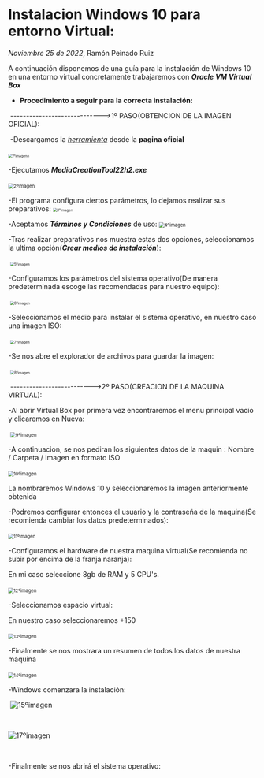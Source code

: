 # Instalacion Windows 10 para entorno Virtual:
*Noviembre 25 de 2022*, Ramón Peinado Ruiz



A continuación disponemos de una guía para la instalación de Windows 10 en una entorno virtual concretamente trabajaremos con ***Oracle VM Virtual Box***


- **Procedimiento a seguir para la correcta instalación:**

​	----------------------------->1º PASO(OBTENCION DE LA IMAGEN OFICIAL):

​	-Descargamos la *[herramienta](https://www.microsoft.com/es-es/software-download/windows10)* desde la **pagina oficial**

​	<img src="/img/1ºimagenn.png" alt="1ºimagenn" style="zoom:50%;" />

-Ejecutamos ***MediaCreationTool22h2.exe***

​	<img src="/img/2ºimagen.png" alt="2ºimagen" style="zoom: 67%;" />

-El programa configura ciertos parámetros, lo dejamos realizar sus preparativos:
	<img src="/img/3ºimagen.png" alt="3ºimagen" style="zoom: 50%;" />

-Aceptamos ***Términos y Condiciones*** de uso:
	<img src="/img/4ºimagen.png" alt="4ºimagen" style="zoom: 67%;" />

-Tras realizar preparativos nos muestra estas dos opciones, seleccionamos la ultima opción(***Crear medios de instalación***):

​	<img src="/img/5ºimagen.png" alt="5ºimagen" style="zoom:50%;" />

-Configuramos los parámetros del sistema operativo(De manera predeterminada escoge las recomendadas para nuestro equipo):

​	<img src="/img/6ºimagen.png" alt="6ºimagen" style="zoom:50%;" />

-Seleccionamos el medio para instalar el sistema operativo, en nuestro caso una imagen ISO:

​	<img src="/img/7ºimagen.png" alt="7ºimagen" style="zoom:50%;" />

-Se nos abre el explorador de archivos para guardar la imagen:

​	<img src="/img/8ºimagen.png" alt="8ºimagen" style="zoom:50%;" />



​	-------------------------->2º PASO(CREACION DE LA MAQUINA VIRTUAL):

-Al abrir Virtual Box por primera vez encontraremos el menu principal vacío y clicaremos en Nueva:

​	<img src="/img/9ºimagen.png" alt="9ºimagen" style="zoom:67%;" />

-A continuacion, se nos pediran los siguientes datos de la maquin :
Nombre / Carpeta / Imagen en formato ISO

​	<img src="/img/10ºimagen.png" alt="10ºimagen" style="zoom:67%;" />

La nombraremos Windows 10 y seleccionaremos la imagen anteriormente obtenida


-Podremos configurar entonces el usuario y la contraseña de la maquina(Se recomienda cambiar los datos predeterminados):

​	<img src="/img/11ºimagen.png" alt="11ºimagen" style="zoom:67%;" />

-Configuramos el hardware de nuestra maquina virtual(Se recomienda no subir por encima de la franja naranja):

En mi caso seleccione 8gb de RAM y 5 CPU's.

​	<img src="/img/12ºimagen.png" alt="12ºimagen" style="zoom:67%;" />

-Seleccionamos espacio virtual:

En nuestro caso seleccionaremos +150

​	<img src="/img/13ºimagen.png" alt="13ºimagen" style="zoom:67%;" />

-Finalmente se nos mostrara un resumen de todos los datos de nuestra maquina

​	<img src="/img/14ºimagen.png" alt="14ºimagen" style="zoom:67%;" />



-Windows comenzara la instalación:

​	<img src="/img/imag/15ºimagen.png" alt="15ºimagen"  />

​	

<img src="/img/imag/17ºimagen.PNG" alt="17ºimagen"  />

​	

-Finalmente se nos abrirá el sistema operativo:









